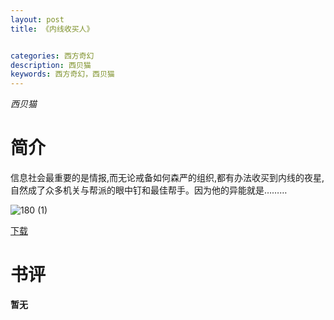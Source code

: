 ```yaml
---
layout: post
title: 《内线收买人》


categories: 西方奇幻
description: 西贝猫
keywords: 西方奇幻，西贝猫
---
```


*西贝猫*

# 简介

信息社会最重要的是情报,而无论戒备如何森严的组织,都有办法收买到内线的夜星,自然成了众多机关与帮派的眼中钉和最佳帮手。因为他的异能就是………

![180 (1)](http://tvax3.sinaimg.cn/large/008dGP0Fgy1gtybpmbw4lj304605k748.jpg)

[下载](https://link.jscdn.cn/1drv/aHR0cHM6Ly8xZHJ2Lm1zL3QvcyFBaGU2R2dNWmVFb2poR3pLTXdkWFJIaUhhMUtVP2U9R3FhZjR6.txt)
# 书评
**暂无**